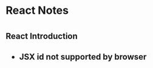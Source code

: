 <h1>React Notes<h1>

<h2>React Introduction<h2>

<ul>
    <li>JSX id not supported by browser</li>
<ul>
